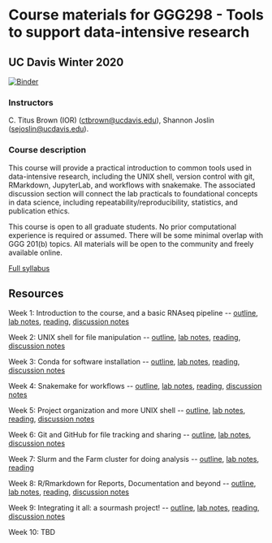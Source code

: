 # Course materials for GGG298 - Tools to support data-intensive research

## UC Davis Winter 2020

[![Binder](https://mybinder.org/badge_logo.svg)](https://mybinder.org/v2/gh/ngs-docs/2020-GGG298/master)

### Instructors

C. Titus Brown (IOR) (<ctbrown@ucdavis.edu>), Shannon Joslin (<sejoslin@ucdavis.edu>).

### Course description

This course will provide a practical introduction to common tools used in data-intensive research, including the UNIX shell, version control with git, RMarkdown, JupyterLab, and workflows with snakemake. The associated discussion section will connect the lab practicals to foundational concepts in data science, including repeatability/reproducibility, statistics, and publication ethics.

This course is open to all graduate students. No prior computational experience is required or assumed. There will be some minimal overlap with GGG 201(b) topics. All materials will be open to the community and freely available online.

[Full syllabus](https://hackmd.io/3bDesjZaTVSiEzEueSGlDQ?view)

## Resources

Week 1: Introduction to the course, and a basic RNAseq pipeline -- [outline](https://hackmd.io/@ctb/S1_mb0fe8), [lab notes](https://github.com/ngs-docs/2020-GGG298/blob/master/Week1-intro/README.md), [reading](https://springerplus.springeropen.com/articles/10.1186/s40064-016-2888-8), [discussion notes](https://hackmd.io/vm4LdvN8SDG619N8xFsatg)

Week 2: UNIX shell for file manipulation -- [outline](https://hackmd.io/O6MaR9tMSxazAC_UCr_hTg), [lab notes](https://github.com/ngs-docs/2020-GGG298/tree/master/Week2-UNIX_for_file_manipulation), [reading](https://springerplus.springeropen.com/articles/10.1186/s40064-016-2888-8), [discussion notes](https://hackmd.io/H7EUa5DMQKmjc4yIwdWgDQ)

Week 3: Conda for software installation -- [outline](https://hackmd.io/To23drs_STONN1zdFb2hkw), [lab notes](https://github.com/ngs-docs/2020-GGG298/blob/master/Week3-conda_for_software_installation/README.md), [reading](https://undsci.berkeley.edu/lessons/pdfs/how_science_works.pdf), [discussion notes](https://hackmd.io/lAgWvrN0T5uc9ZYAQaVHqg)

Week 4: Snakemake for workflows -- [outline](https://hackmd.io/UuYTlGyVQ7WLTL-3kX3K5A), [lab notes](https://github.com/ngs-docs/2020-GGG298/tree/master/Week4-snakemake-for-workflows/README.md), [reading](http://ivory.idyll.org/blog/2014-function-of-unknown-genes.html), [discussion notes](https://hackmd.io/UuYTlGyVQ7WLTL-3kX3K5A?view)

Week 5: Project organization and more UNIX shell -- [outline](https://hackmd.io/jSF2sFcgS02yuc3gW7RqzQ), [lab notes](https://github.com/ngs-docs/2020-GGG298/tree/master/Week5-project_organization_and_UNIX_shell/README.md), [reading](https://meaningness.com/metablog/upgrade-your-cargo-cult), [discussion notes](https://hackmd.io/DYbcnnfvTeyBpABx72xJGQ)

Week 6: Git and GitHub for file tracking and sharing -- [outline](https://hackmd.io/iuqXzr0RRw-M8rLbWjvuJg?view), [lab notes](https://github.com/ngs-docs/2020-GGG298/blob/master/Week6-Git_and_GitHub_for_file_tracking_and_sharing/README.md), [discussion notes](https://hackmd.io/iuqXzr0RRw-M8rLbWjvuJg)

Week 7: Slurm and the Farm cluster for doing analysis -- [outline](https://hackmd.io/Iy-YHQuPRGWILNV5F_A5lA?view), [lab notes](https://github.com/ngs-docs/2020-GGG298/blob/master/Week7-Slurm_and_Farm_cluster_for_doing_analysis/README.md), [reading](https://hackmd.io/GOM86OhHQ-WKdwxCk1Xtyw?view#Friday-discussion---221)

Week 8: R/Rmarkdown for Reports, Documentation and beyond -- [outline](https://hackmd.io/FxdMZvJdTBy5r2Um4KeMjw), [lab notes](https://github.com/ngs-docs/2020-GGG298/blob/master/Week8-Rmarkdown_for_reports_documentation_and_beyond), [reading](https://www.worldscientific.com/doi/pdf/10.1142/9789813235533_0008), [discussion notes](https://hackmd.io/z9GLXC_WS8-MTAAZhkgCMw)

Week 9: Integrating it all: a sourmash project! -- [outline](https://hackmd.io/juznPUnSRmWJlJ00SCJsUA?view), [lab notes](https://hackmd.io/XgI03HNBRtS6kyKcycKFLA?view), [reading](https://journals.plos.org/plosone/article?id=10.1371/journal.pone.0088889), [discussion notes](https://hackmd.io/juznPUnSRmWJlJ00SCJsUA?view)

Week 10: TBD
